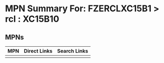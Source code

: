 



# MPN Summary For: FZERCLXC15B1 > rcl : XC15B10

## MPNs
  

|MPN|Direct Links|Search Links|
| :--- | :--- | :--- |
||||
